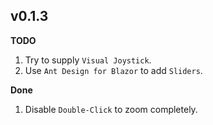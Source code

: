 ## v0.1.3

**TODO**
1. Try to supply ``Visual Joystick``.
2. Use ``Ant Design for Blazor`` to add ``Sliders``.

**Done**
1. Disable ``Double-Click`` to zoom completely.